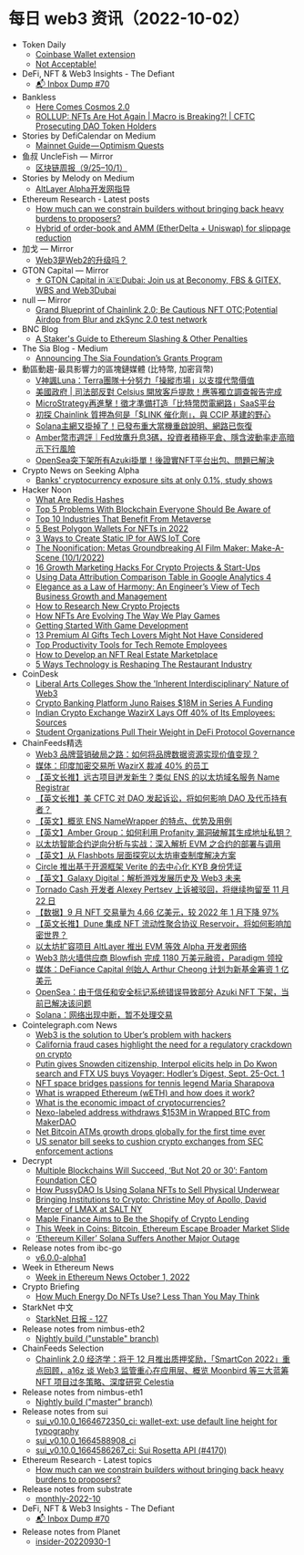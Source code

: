 # 每日 web3 资讯（2022-10-02）

- Token Daily
  - [Coinbase Wallet extension](https://www.tokendaily.co/p/coinbase-wallet-extension)
  - [Not Acceptable!](https://www.tokendaily.co/p/not-acceptable)
- DeFi, NFT & Web3 Insights - The Defiant
  - [📬 Inbox Dump #70](https://newsletter.thedefiant.io/p/inbox-dump-70)
- Bankless
  - [Here Comes Cosmos 2.0](https://newsletter.banklesshq.com/p/here-comes-cosmos-20)
  - [ROLLUP: NFTs Are Hot Again | Macro is Breaking?! | CFTC Prosecuting DAO Token Holders](https://shows.banklesshq.com/p/rollup-nfts-are-hot-again-macro-is)
- Stories by DefiCalendar on Medium
  - [Mainnet Guide — Optimism Quests](https://medium.com/@CalendarDefi/mainnet-guide-optimism-quests-82dad3ef186e?source=rss-4949be3a0c7a------2)
- 鱼叔 UncleFish — Mirror
  - [区块链周报（9/25–10/1）](https://mirror.xyz/0xA6DDeA5E7a4eF5c680200BF37984A06c6CFb123D/U_4yKSFEKPKi5of8lDR5M8dxXiYiMCtN67TZfwLbFgc)
- Stories by Melody on Medium
  - [AltLayer Alpha开发网指导](https://medium.com/@melody8848/altlayer-alpha%E5%BC%80%E5%8F%91%E7%BD%91%E6%8C%87%E5%AF%BC-952af07c45e0?source=rss-bfc6f454c0f9------2)
- Ethereum Research - Latest posts
  - [How much can we constrain builders without bringing back heavy burdens to proposers?](https://ethresear.ch/t/how-much-can-we-constrain-builders-without-bringing-back-heavy-burdens-to-proposers/13808/1)
  - [Hybrid of order-book and AMM (EtherDelta + Uniswap) for slippage reduction](https://ethresear.ch/t/hybrid-of-order-book-and-amm-etherdelta-uniswap-for-slippage-reduction/7913/12)
- 加戈 — Mirror
  - [Web3是Web2的升级吗？](https://mirror.xyz/0xE44081Ee2D0D4cbaCd10b44e769A14Def065eD4D/9EUkyWzAI3D6crVYSs3FopwxjQMLrDxDxRN8Z1jyPwo)
- GTON Capital — Mirror
  - [⚜️ GTON Capital in 🇦🇪Dubai: Join us at Beconomy, FBS & GITEX, WBS and Web3Dubai](https://mirror.xyz/0x8c8b81208C7B7F71CD3279A31F48F1A37bda5df0/IIw2dF4k_-qjjBIqWYleHGbSN9iWBzfy49QRYzecNMA)
- null — Mirror
  - [Grand Blueprint of Chainlink 2.0; Be Cautious NFT OTC;Potential Airdop from Blur and zkSync 2.0 test network](https://mirror.xyz/0x920902FF6deB6d29bb71B96a4144FdE62b4F0A81/UiPC0EZVD9x1YvxrNjoEl0Va75E7-CfH8OF-A9wK6XI)
- BNC Blog
  - [A Staker's Guide to Ethereum Slashing & Other Penalties](https://www.blocknative.com/blog/an-ethereum-stakers-guide-to-slashing-other-penalties)
- The Sia Blog - Medium
  - [Announcing The Sia Foundation’s Grants Program](https://blog.sia.tech/announcing-the-sia-foundations-grants-program-f6327847b88a?source=rss----4cd2f4a04096---4)
- 動區動趨-最具影響力的區塊鏈媒體 (比特幣, 加密貨幣)
  - [V神諷Luna：Terra團隊十分努力「操縱市場」以支撐代幣價值](https://www.blocktempo.com/vitalik-claims-tfl-tried-hard-at-making-efforts-to-manipulate-the-market-and-prop-up-luna/)
  - [美國政府 | 司法部反對 Celsius 開放客戶提款！應等獨立調查報告完成](https://www.blocktempo.com/us-trustee-block-withdrawals-motion-in-in-celsius-case/)
  - [MicroStrategy再進擊！徵才準備打造「比特幣閃電網路」SaaS平台](https://www.blocktempo.com/microstrategy-hiring-bitcoin-lightning-software-engineer/)
  - [初探 Chainlink 質押為何是「$LINK 催化劑」，與 CCIP 基建的野心](https://www.blocktempo.com/chainlink-staking-and-ccip-use-cases-going-forward/)
  - [Solana主網又掛掉了！已發布重大當機重啟說明、網路已恢復](https://www.blocktempo.com/solana-major-outage-network-restart-instruction/)
  - [Amber幣市週評｜Fed放鷹升息3碼，投資者積極平倉、隱含波動率走高暗示下行風險](https://www.blocktempo.com/amber-market-weekly-observe-september-26/)
  - [OpenSea突下架所有Azuki掛單！後證實NFT平台出包、問題已解決](https://www.blocktempo.com/azukis-were-delisted-from-opensea-because-of-os-ststem-error/)
- Crypto News on Seeking Alpha
  - [Banks' cryptocurrency exposure sits at only 0.1%, study shows](https://seekingalpha.com/news/3887562-banks-cryptocurrency-exposure-sits-at-only-01-study-shows?utm_source=feed_news_crypto&utm_medium=referral)
- Hacker Noon
  - [What Are Redis Hashes](https://hackernoon.com/what-are-redis-hashes?source=rss)
  - [Top 5 Problems With Blockchain Everyone Should Be Aware of](https://hackernoon.com/top-5-problems-with-blockchain-everyone-should-be-aware-of?source=rss)
  - [Top 10 Industries That Benefit From Metaverse](https://hackernoon.com/top-10-industries-that-benefit-from-metaverse?source=rss)
  - [5 Best Polygon Wallets For NFTs in 2022](https://hackernoon.com/5-best-polygon-wallets-for-nfts-in-2022?source=rss)
  - [3 Ways to Create Static IP for AWS IoT Core](https://hackernoon.com/3-ways-to-create-static-ip-for-aws-iot-core?source=rss)
  - [The Noonification: Metas Groundbreaking AI Film Maker: Make-A-Scene (10/1/2022)](https://hackernoon.com/10-1-2022-noonification?source=rss)
  - [16 Growth Marketing Hacks For Crypto Projects & Start-Ups](https://hackernoon.com/16-growth-marketing-hacks-for-crypto-projects-and-start-ups?source=rss)
  - [Using Data Attribution Comparison Table in Google Analytics 4](https://hackernoon.com/using-data-attribution-comparison-table-in-google-analytics-4?source=rss)
  - [Elegance as a Law of Harmony: An Engineer’s View of Tech Business Growth and Management](https://hackernoon.com/elegance-as-a-law-of-harmony-an-engineers-view-of-tech-business-growth-and-management?source=rss)
  - [How to Research New Crypto Projects](https://hackernoon.com/how-to-research-new-crypto-projects?source=rss)
  - [How NFTs Are Evolving The Way We Play Games](https://hackernoon.com/how-nfts-are-evolving-the-way-we-play-games?source=rss)
  - [Getting Started With Game Development](https://hackernoon.com/getting-started-with-game-development?source=rss)
  - [13 Premium AI Gifts Tech Lovers Might Not Have Considered](https://hackernoon.com/13-premium-ai-gifts-tech-lovers-might-not-have-considered?source=rss)
  - [Top Productivity Tools for Tech Remote Employees](https://hackernoon.com/top-productivity-tools-for-tech-remote-employees?source=rss)
  - [How to Develop an NFT Real Estate Marketplace](https://hackernoon.com/how-to-develop-an-nft-real-estate-marketplace?source=rss)
  - [5 Ways Technology is Reshaping The Restaurant Industry](https://hackernoon.com/5-ways-technology-is-reshaping-the-restaurant-industry?source=rss)
- CoinDesk
  - [Liberal Arts Colleges Show the 'Inherent Interdisciplinary' Nature of Web3](https://www.coindesk.com/layer2/2022/10/01/liberal-arts-colleges-show-the-inherent-interdisciplinary-nature-of-web3/?utm_medium=referral&utm_source=rss&utm_campaign=headlines)
  - [Crypto Banking Platform Juno Raises $18M in Series A Funding](https://www.coindesk.com/business/2022/10/01/crypto-banking-platform-juno-raises-18m-in-series-a-funding/?utm_medium=referral&utm_source=rss&utm_campaign=headlines)
  - [Indian Crypto Exchange WazirX Lays Off 40% of Its Employees: Sources](https://www.coindesk.com/business/2022/10/01/indian-crypto-exchange-wazirx-lays-off-40-of-its-employees-sources/?utm_medium=referral&utm_source=rss&utm_campaign=headlines)
  - [Student Organizations Pull Their Weight in DeFi Protocol Governance](https://www.coindesk.com/layer2/2022/10/01/student-organizations-pull-their-weight-in-defi-protocol-governance/?utm_medium=referral&utm_source=rss&utm_campaign=headlines)
- ChainFeeds精选
  - [Web3 品牌营销破局之路：如何将品牌数据资源实现价值变现？](https://mirror.xyz/0x161F768820dd53cf3e7254f1BFb4F0D4076E3ec0/EsDDsnyEPvmP1DMErIzN53tQfe4yx7Qu8MXcIRbBDj4)
  - [媒体：印度加密交易所 WazirX 裁减 40% 的员工](https://www.coindesk.com/business/2022/10/01/indian-crypto-exchange-wazirx-lays-off-40-of-its-employees-sources/)
  - [【英文长推】远古项目迸发新生？类似 ENS 的以太坊域名服务 Name Registrar](https://twitter.com/LeonidasNFT/status/1575670601330499584)
  - [【英文长推】美 CFTC 对 DAO 发起诉讼，将如何影响 DAO 及代币持有者？](https://twitter.com/Timccopeland/status/1575430908089454596)
  - [【英文】概览 ENS NameWrapper 的特点、优势及用例](https://web3domains.com/ens-name-wrapper-features-benefits-web3/)
  - [【英文】Amber Group：如何利用 Profanity 漏洞破解其生成地址私钥？](https://medium.com/amber-group/exploiting-the-profanity-flaw-e986576de7ab)
  - [以太坊智能合约逆向分析与实战：深入解析 EVM 之合约的部署与调用](https://mirror.xyz/hackbot.eth/efwjEsiswbgcKlypI1BjIhda2I3nOoBLLOFDIsbX7mI)
  - [【英文】从 Flashbots 层面探究以太坊审查制度解决方案](https://joncharbonneau.substack.com/p/censorship-wat-do)
  - [Circle 推出基于开源框架 Verite 的去中心化 KYB 身份凭证](https://twitter.com/circlepay/status/1575979855681753088)
  - [【英文】Galaxy Digital：解析游戏发展历史及 Web3 未来](https://www.galaxy.com/research/whitepapers/history-of-gaming-and-web3-future/)
  - [Tornado Cash 开发者 Alexey Pertsev 上诉被驳回，将继续拘留至 11 月 22 日](https://www.theblock.co/post/174016/arrested-tornado-cash-developer-alexey-pertsev-appeal-rejected)
  - [【数据】9 月 NFT 交易量为 4.66 亿美元，较 2022 年 1 月下降 97%](https://www.bloomberg.com/news/articles/2022-09-28/nft-volumes-tumble-97-from-2022-highs-as-frenzy-fades-chart)
  - [【英文长推】Dune 集成 NFT 流动性聚合协议 Reservoir，将如何影响加密世界？](https://twitter.com/pandajackson42/status/1575554144458665986)
  - [以太坊扩容项目 AltLayer 推出 EVM 等效 Alpha 开发者网络](https://twitter.com/alt_layer/status/1575825660685484033)
  - [Web3 防火墙供应商 Blowfish 完成 1180 万美元融资，Paradigm 领投](https://www.coindesk.com/business/2022/09/30/paradigm-leads-118m-funding-round-into-web3-firewall-blowfish/)
  - [媒体：DeFiance Capital 创始人 Arthur Cheong 计划为新基金筹资 1 亿美元](https://www.coindesk.com/business/2022/09/30/defiances-arthur-cheong-is-raising-money-for-a-new-fund-months-after-getting-burned-by-three-arrows-capital-sources/)
  - [OpenSea：由于信任和安全标记系统错误导致部分 Azuki NFT 下架，当前已解决该问题](https://twitter.com/opensea/status/1575892480246964239)
  - [Solana：网络出现中断，暂不处理交易](https://twitter.com/SolanaStatus/status/1576010340248084481)
- Cointelegraph.com News
  - [Web3 is the solution to Uber’s problem with hackers](https://cointelegraph.com/news/web3-is-the-solution-to-uber-s-problem-with-hackers)
  - [California fraud cases highlight the need for a regulatory crackdown on crypto](https://cointelegraph.com/news/california-fraud-cases-highlight-the-need-for-a-regulatory-crackdown-on-crypto)
  - [Putin gives Snowden citizenship, Interpol elicits help in Do Kwon search and FTX US buys Voyager: Hodler’s Digest, Sept. 25-Oct. 1](https://cointelegraph.com/magazine/2022/10/01/putin-gives-snowden-citizenship-interpol-elicits-help-in-do-kwon-search-and-ftx-us-buys-voyager-hodlers-digest-sept-25-oct-1)
  - [NFT space bridges passions for tennis legend Maria Sharapova](https://cointelegraph.com/news/nft-space-bridges-passions-for-tennis-legend-maria-sharapova)
  - [What is wrapped Ethereum (wETH) and how does it work?](https://cointelegraph.com/news/what-is-wrapped-ethereum-weth-and-how-does-it-work)
  - [What is the economic impact of cryptocurrencies?](https://cointelegraph.com/explained/what-is-the-economic-impact-of-cryptocurrencies)
  - [Nexo-labeled address withdraws $153M in Wrapped BTC from MakerDAO](https://cointelegraph.com/news/nexo-labeled-address-withdraws-153m-in-wrapped-btc-from-makerdao)
  - [Net Bitcoin ATMs growth drops globally for the first time ever](https://cointelegraph.com/news/net-bitcoin-atms-growth-drops-globally-for-the-first-time-ever)
  - [US senator bill seeks to cushion crypto exchanges from SEC enforcement actions](https://cointelegraph.com/news/us-senator-bill-seeks-to-cushion-crypto-exchanges-from-sec-enforcement-actions)
- Decrypt
  - [Multiple Blockchains Will Succeed, ‘But Not 20 or 30’: Fantom Foundation CEO](https://decrypt.co/111039/multiple-blockchains-will-succeed-but-not-20-or-30-fantom-foundation-ceo)
  - [How PussyDAO Is Using Solana NFTs to Sell Physical Underwear](https://decrypt.co/111014/how-pussydao-is-using-solana-nfts-to-sell-physical-underwear)
  - [Bringing Institutions to Crypto: Christine Moy of Apollo, David Mercer of LMAX at SALT NY](https://decrypt.co/videos/live-events/aPuoNGxH/bringing-institutions-to-crypto-christine-moy-of-apollo-david-mercer-of-lmax-at-salt-ny)
  - [Maple Finance Aims to Be the Shopify of Crypto Lending](https://decrypt.co/110986/maple-finance-aims-to-be-the-shopify-of-crypto-lending)
  - [This Week in Coins: Bitcoin, Ethereum Escape Broader Market Slide](https://decrypt.co/111026/this-week-in-coins-bitcoin-ethereum-escape-broader-market-slide)
  - [‘Ethereum Killer’ Solana Suffers Another Major Outage](https://decrypt.co/111021/ethereum-killer-solana-suffers-another-major-outage)
- Release notes from ibc-go
  - [v6.0.0-alpha1](https://github.com/cosmos/ibc-go/releases/tag/v6.0.0-alpha1)
- Week in Ethereum News
  - [Week in Ethereum News  October 1, 2022](https://weekinethereumnews.com/week-in-ethereum-news-october-1-2022/)
- Crypto Briefing
  - [How Much Energy Do NFTs Use? Less Than You May Think](https://cryptobriefing.com/how-much-energy-do-nfts-use-less-than-you-may-think/?utm_source=feed&utm_medium=rss)
- StarkNet 中文
  - [StarkNet 日报 - 127](https://starknetzh.substack.com/p/starknet-127)
- Release notes from nimbus-eth2
  - [Nightly build ("unstable" branch)](https://github.com/status-im/nimbus-eth2/releases/tag/nightly)
- ChainFeeds Selection
  - [Chainlink 2.0 经济学：将于 12 月推出质押奖励，「SmartCon 2022」重点回顾，a16z 谈 Web3 监管重心在应用层、概览 Moonbird 等三大蓝筹 NFT 项目过冬策略、深度研究 Celestia](https://chainfeeds.substack.com/p/chainlink-20-12-smartcon-2022a16z)
- Release notes from nimbus-eth1
  - [Nightly build ("master" branch)](https://github.com/status-im/nimbus-eth1/releases/tag/nightly)
- Release notes from sui
  - [sui_v0.10.0_1664672350_ci: wallet-ext: use default line height for typography](https://github.com/MystenLabs/sui/releases/tag/sui_v0.10.0_1664672350_ci)
  - [sui_v0.10.0_1664588908_ci](https://github.com/MystenLabs/sui/releases/tag/sui_v0.10.0_1664588908_ci)
  - [sui_v0.10.0_1664586267_ci: Sui Rosetta API (#4170)](https://github.com/MystenLabs/sui/releases/tag/sui_v0.10.0_1664586267_ci)
- Ethereum Research - Latest topics
  - [How much can we constrain builders without bringing back heavy burdens to proposers?](https://ethresear.ch/t/how-much-can-we-constrain-builders-without-bringing-back-heavy-burdens-to-proposers/13808)
- Release notes from substrate
  - [monthly-2022-10](https://github.com/paritytech/substrate/releases/tag/monthly-2022-10)
- DeFi, NFT & Web3 Insights - The Defiant
  - [📬 Inbox Dump #70](https://newsletter.thedefiant.io/p/inbox-dump-70)
- Release notes from Planet
  - [insider-20220930-1](https://github.com/Planetable/Planet/releases/tag/insider-20220930-1)
